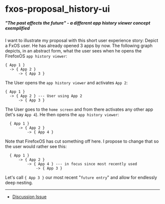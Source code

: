 # fxos-proposal_history-ui
##### "The past affects the future" - a different app history viewer concept exemplified

I want to illustrate my proposal with this short user experience story: Depict a FxOS user. He has already opened 3 apps by now. The following graph depicts, in an abstract form, what the user sees when he opens the FirefoxOS `app history viewer`:

```
{ App 1 }
  -> { App 2 }
      -> { App 3 }
```

The User opens the `app history viewer` and activates `App 2`:

```
{ App 1 }
  -> { App 2 } --- User using App 2
      -> { App 3 }
```

The User goes to the `home screen` and from there activates any other app (let's say `App 4`). He then opens the `app history viewer`:

```
  { App 1 }
      -> { App 2 }
          -> { App 4 }
```

Note that FirefoxOS has cut something off here. I propose to change that so the user would rather see this:

```
  { App 1 }
      -> { App 2 }
          -> { App 4 } --- in focus since most recently used
              -> { App 3 }
```


Let's call `{ App 3 }` our most recent "`future entry`" and allow for endlessly deep nesting.

***

* [Discussion Issue](https://github.com/pguth/fxos-proposal_history-ui/issues/1)

